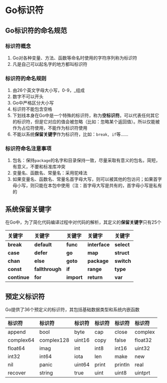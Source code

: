 # Go标识符


## Go标识符的命名规范

### 标识符概念

1. Go对各种变量、方法、函数等命名时使用的字符序列称为标识符
2. 凡是自己可以起名字的地方都叫标识符

### 标识符的命名规则

1. 由26个英文字母大小写，0-9，_组成
2. 数字不可以开头
3. Go中严格区分大小写
4. 标识符不能包含空格
5. 下划线本身在Go中是一个特殊的标识符，称为**空标识符**。可以代表任何其它的标识符，但是它对应的值会被忽略（比如：忽略某个返回值）。所以仅能被作为占位符使用，不能作为标识符使用
6. 不能以系统**保留关键字**作为标识符，比如：`break, if`等……

### 标识符命名注意事项

1. 包名：保持`package`的名字和目录保持一致，尽量采取有意义的包名，简短，有意义，不要和标准库冲突
2. 变量名、函数名、常量名：采用驼峰法
3. 如果变量名、函数名、常量名首字母大写，则可以被其他的包访问；如果首字母小写，则只能在本包中使用（注：首字母大写是共有的，首字母小写是私有的



## 系统保留关键字

在Go中，为了简化代码编译过程中对代码的解析，其定义的**保留关键字**只有25个

| 关键字        | 关键字      | 关键字    | 关键字 | 关键字  |
| :----------- | :-------------- | :--------- | :---------- | :--------- |
| **break**    | **default**     | **func**   | **interface** | **select** |
| **case**     | **defer**       | **go**     | **map**     | **struct** |
| **chan**     | **else**        | **goto**   | **package** | **switch** |
| **const**    | **fallthrough** | **if**     | **range**   | **type**   |
| **continue** | **for**         | **import** | **return**  | **var**    |

## 预定义标识符

Go提供了36个预定义的标识符，其包括基础数据类型和系统内嵌函数

| 标识符    | 标识符     | 标识符 | 标识符 | 标识符  | 标识符  |
| :-------- | :--------- | :----- | :----- | :------ | :------ |
| append    | bool       | byte   | cap    | close   | complex |
| complex64 | complex128 | uint16 | copy   | false   | float32 |
| float64   | imag       | int    | int8   | int16   | uint32  |
| int32     | int64      | iota   | len    | make    | new     |
| nil       | panic      | uint64 | print  | println | real    |
| recover   | string     | true   | uint   | uint8   | uintprt |


